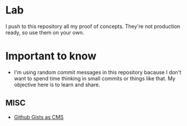 # Lab

I push to this repository all my proof of concepts. They're not production ready, so use them on your own.

# Important to know

- I'm using random commit messages in this repository bacause I don't want to spend time thinking in small commits or things like that. My objective here is to learn and share.

## MISC

- [Github Gists as CMS](./misc/github-gists-as-cms)
